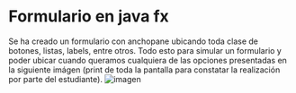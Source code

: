 # Formulario en java fx
Se ha creado un formulario con anchopane ubicando toda clase de botones, listas, labels, entre otros. Todo esto para simular un formulario y poder ubicar cuando queramos cualquiera de las opciones presentadas en la siguiente imágen (print de toda la pantalla para constatar la realización por parte del estudiante).
![imagen](https://github.com/AntonioSalazar2/Fomulario-javafx_Antonio-Salazar/assets/168608885/4d669e2d-717a-43de-9827-58e9bc8838a7)
